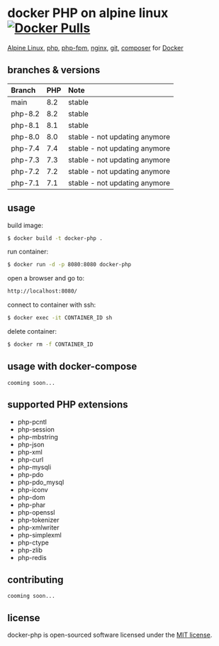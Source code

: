 docker PHP on alpine linux [![Docker Pulls](https://img.shields.io/docker/pulls/nurettintopal/docker-php.svg)](https://hub.docker.com/r/nurettintopal/docker-php/)
==============================================

[Alpine Linux](https://www.alpinelinux.org/), [php](http://www.php.net/), [php-fpm](https://www.php-fpm.org/), [nginx](https://nginx.org/), [git](https://git-scm.com/), [composer](https://getcomposer.org/) for [Docker](https://www.docker.com/)

## branches & versions

|  Branch | PHP | Note |
|:-------|:---|:---|
| main    | 8.2 | stable |
| php-8.2 | 8.2 | stable |
| php-8.1 | 8.1 | stable |
| php-8.0 | 8.0 | stable - not updating anymore|
| php-7.4 | 7.4 | stable - not updating anymore|
| php-7.3 | 7.3 | stable - not updating anymore|
| php-7.2 | 7.2 | stable - not updating anymore|
| php-7.1 | 7.1 | stable - not updating anymore|

## usage

build image:
```sh
$ docker build -t docker-php .
```

run container:
```sh
$ docker run -d -p 8080:8080 docker-php
```

open a browser and go to:
```sh
http://localhost:8080/
```

connect to container with ssh:
```sh
$ docker exec -it CONTAINER_ID sh
```

delete container:
```sh
$ docker rm -f CONTAINER_ID
```

## usage with docker-compose

```note
cooming soon...
``` 

## supported PHP extensions

 - php-pcntl
 - php-session
 - php-mbstring
 - php-json
 - php-xml
 - php-curl
 - php-mysqli
 - php-pdo
 - php-pdo_mysql
 - php-iconv
 - php-dom
 - php-phar
 - php-openssl
 - php-tokenizer
 - php-xmlwriter
 - php-simplexml
 - php-ctype
 - php-zlib
 - php-redis

## contributing
```note
cooming soon...
``` 

## license
docker-php is open-sourced software licensed under the [MIT license](LICENSE).

